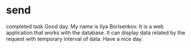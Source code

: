 # send
completed task
Good day.
My name is Ilya Borisenkov.
It is a web application that works with the database.
It can display data related by the request with temporary interval of data.
Have a nice day.
